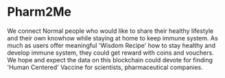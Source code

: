 # Pharm2Me
We connect Normal people who would like to share their healthy lifestyle and their own knowhow while staying at home to keep immune system. As much as users offer meaningful 'Wisdom Recipe' how to stay healthy and develop immune system, they could get reward with coins and vouchers. We hope and expect the data on this blockchain could devote for finding 'Human Centered' Vaccine for scientists, pharmaceutical companies.
